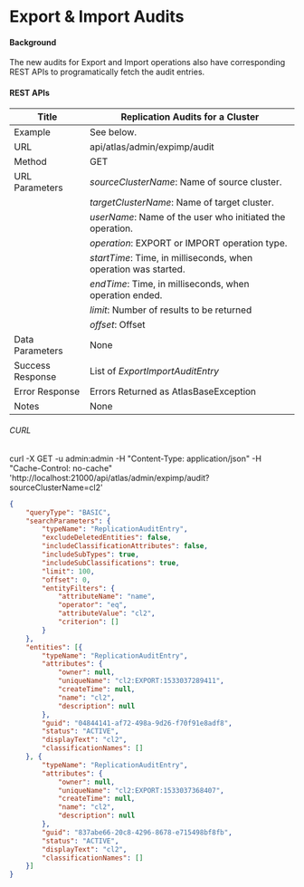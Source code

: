 <!--
  ~ Licensed to the Apache Software Foundation (ASF) under one
  ~ or more contributor license agreements.  See the NOTICE file
  ~ distributed with this work for additional information
  ~ regarding copyright ownership.  The ASF licenses this file
  ~ to you under the Apache License, Version 2.0 (the
  ~ "License"); you may not use this file except in compliance
  ~ with the License.  You may obtain a copy of the License at
  ~
  ~     http://www.apache.org/licenses/LICENSE-2.0
  ~
  ~ Unless required by applicable law or agreed to in writing, software
  ~ distributed under the License is distributed on an "AS IS" BASIS,
  ~ WITHOUT WARRANTIES OR CONDITIONS OF ANY KIND, either express or implied.
  ~ See the License for the specific language governing permissions and
  ~ limitations under the License.
  -->
# Export & Import Audits

#### Background

The new audits for Export and Import operations also have corresponding REST APIs to programatically fetch the audit entries.

#### REST APIs

|Title           | Replication Audits for a Cluster                                 |
|----------------|------------------------------------------------------------------|
|Example         | See below.                                                       |
|URL             | api/atlas/admin/expimp/audit                                     |
|Method          | GET                                                              |
|URL Parameters  | _sourceClusterName_: Name of source cluster.                     |
|                | _targetClusterName_: Name of target cluster.                     |
|                | _userName_: Name of the user who initiated the operation.        |
|                | _operation_: EXPORT or IMPORT operation type.                    |
|                | _startTime_: Time, in milliseconds, when operation was started.  |
|                | _endTime_: Time, in milliseconds, when operation ended.          |
|                | _limit_: Number of results to be returned                        |
|                | _offset_: Offset                                                 |
|Data Parameters | None                                                             |
|Success Response| List of _ExportImportAuditEntry_                                 |
|Error Response  | Errors Returned as AtlasBaseException                            |
|Notes           | None                                                             |

###### CURL
curl -X GET -u admin:admin -H "Content-Type: application/json" -H "Cache-Control: no-cache" 'http://localhost:21000/api/atlas/admin/expimp/audit?sourceClusterName=cl2'

```json
{
    "queryType": "BASIC",
    "searchParameters": {
        "typeName": "ReplicationAuditEntry",
        "excludeDeletedEntities": false,
        "includeClassificationAttributes": false,
        "includeSubTypes": true,
        "includeSubClassifications": true,
        "limit": 100,
        "offset": 0,
        "entityFilters": {
            "attributeName": "name",
            "operator": "eq",
            "attributeValue": "cl2",
            "criterion": []
        }
    },
    "entities": [{
        "typeName": "ReplicationAuditEntry",
        "attributes": {
            "owner": null,
            "uniqueName": "cl2:EXPORT:1533037289411",
            "createTime": null,
            "name": "cl2",
            "description": null
        },
        "guid": "04844141-af72-498a-9d26-f70f91e8adf8",
        "status": "ACTIVE",
        "displayText": "cl2",
        "classificationNames": []
    }, {
        "typeName": "ReplicationAuditEntry",
        "attributes": {
            "owner": null,
            "uniqueName": "cl2:EXPORT:1533037368407",
            "createTime": null,
            "name": "cl2",
            "description": null
        },
        "guid": "837abe66-20c8-4296-8678-e715498bf8fb",
        "status": "ACTIVE",
        "displayText": "cl2",
        "classificationNames": []
    }]
}
```
